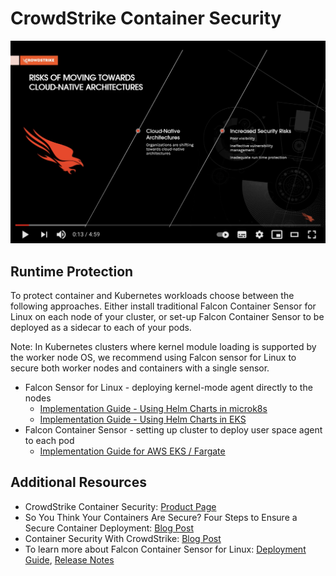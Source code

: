 # CrowdStrike Container Security

[![CrowdStrike Container Security](./assets/youtube.png)](http://www.youtube.com/watch?v=4F1MtmgIvus "CrowdStrike Container Security")

## Runtime Protection
To protect container and Kubernetes workloads choose between the following approaches. Either install traditional Falcon Container Sensor for Linux on each node of your cluster, or set-up Falcon Container Sensor to be deployed as a sidecar to each of your pods.

Note: In Kubernetes clusters where kernel module loading is supported by the worker node OS, we recommend using Falcon sensor for Linux to secure both worker nodes and containers with a single sensor.

 - Falcon Sensor for Linux - deploying kernel-mode agent directly to the nodes
   - [Implementation Guide - Using Helm Charts in microk8s](kernel-microk8s-implementation-guide.md)
   - [Implementation Guide - Using Helm Charts in EKS](kernel-eks-implementation-guide.md)
 - Falcon Container Sensor - setting up cluster to deploy user space agent to each pod
   - [Implementation Guide for AWS EKS / Fargate](eks-implementation-guide.md)

## Additional Resources
 - CrowdStrike Container Security: [Product Page](https://www.crowdstrike.com/products/cloud-security/falcon-cloud-workload-protection/container-security/)
 - So You Think Your Containers Are Secure? Four Steps to Ensure a Secure Container Deployment: [Blog Post](https://www.crowdstrike.com/blog/four-steps-to-ensure-a-secure-containter-deployment/)
 - Container Security With CrowdStrike: [Blog Post](https://www.crowdstrike.com/blog/tech-center/container-security/)
 - To learn more about Falcon Container Sensor for Linux: [Deployment Guide](https://falcon.crowdstrike.com/support/documentation/146/falcon-container-sensor-for-linux), [Release Notes](https://falcon.crowdstrike.com/support/news/release-notes-falcon-container-sensor-for-linux)
